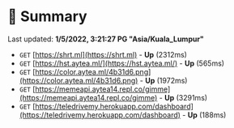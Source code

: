 # 📖 Summary
Last updated: **1/5/2022, 3:21:27 PG "Asia/Kuala_Lumpur"**

- `GET` [https://shrt.ml](https://shrt.ml) - **Up** (2312ms)
- `GET` [https://hst.aytea.ml/](https://hst.aytea.ml/) - **Up** (565ms)
- `GET` [https://color.aytea.ml/4b31d6.png](https://color.aytea.ml/4b31d6.png) - **Up** (1972ms)
- `GET` [https://memeapi.aytea14.repl.co/gimme](https://memeapi.aytea14.repl.co/gimme) - **Up** (3291ms)
- `GET` [https://teledrivemy.herokuapp.com/dashboard](https://teledrivemy.herokuapp.com/dashboard) - **Up** (188ms)
